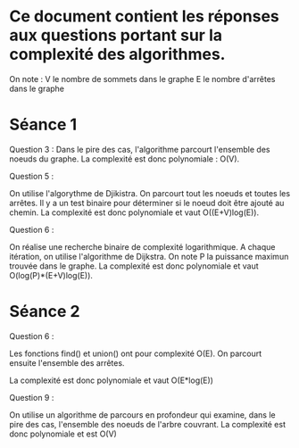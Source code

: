 # Ce document contient les réponses aux questions portant sur la complexité des algorithmes.

On note : 
V le nombre de sommets dans le graphe
E le nombre d'arrêtes dans le graphe


# Séance 1

Question 3 : 
Dans le pire des cas, l'algorithme parcourt l'ensemble des noeuds du graphe. La complexité est donc polynomiale : O(V). 

Question 5 :

On utilise l'algorythme de Djikistra. On parcourt tout les noeuds et toutes les arrêtes. Il y a un test binaire pour déterminer si le noeud doit être ajouté au chemin.
La complexité est donc polynomiale et vaut O((E+V)log(E)).

Question 6 :

On réalise une recherche binaire de complexité logarithmique. A chaque itération, on utilise l'algorithme de Dijkstra. 
On note P la puissance maximun trouvée dans le graphe. 
La complexité est donc polynomiale et vaut O(log(P)*(E+V)log(E)).


# Séance 2

Question 6 : 

Les fonctions find() et union() ont pour complexité O(E).
On parcourt ensuite l'ensemble des arrêtes.

La complexité est donc polynomiale et vaut O(E*log(E))

Question 9 :

On utilise un algorithme de parcours en profondeur qui examine, dans le pire des cas, l'ensemble des noeuds de l'arbre couvrant.
La complexité est donc polynomiale et est O(V)